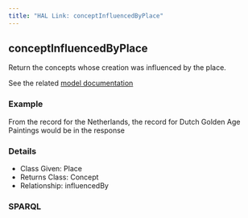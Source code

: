 ```yaml
---
title: "HAL Link: conceptInfluencedByPlace"
---
```


## conceptInfluencedByPlace

Return the concepts whose creation was influenced by the place.

See the related [model documentation](/model/concept/#creation-and-influences)

### Example

From the record for the Netherlands, the record for Dutch Golden Age Paintings would be in the response


### Details

* Class Given: Place
* Returns Class: Concept
* Relationship: influencedBy


### SPARQL
```

```

